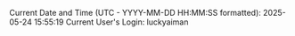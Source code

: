 Current Date and Time (UTC - YYYY-MM-DD HH:MM:SS formatted): 2025-05-24 15:55:19
Current User's Login: luckyaiman
